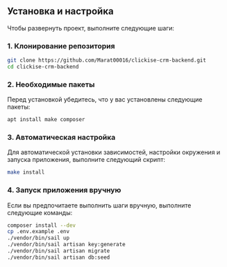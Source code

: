 ## Установка и настройка

Чтобы развернуть проект, выполните следующие шаги:

### 1. Клонирование репозитория

```bash
git clone https://github.com/Marat00016/clickise-crm-backend.git
cd clickise-crm-backend
```

### 2. Необходимые пакеты

Перед установкой убедитесь, что у вас установлены следующие пакеты:

```bash
apt install make composer
```

### 3. Автоматическая настройка

Для автоматической установки зависимостей, настройки окружения и запуска приложения, выполните следующий скрипт:

```bash
make install
```
### 4. Запуск приложения вручную

Если вы предпочитаете выполнить шаги вручную, выполните следующие команды:

```bash
composer install --dev
cp .env.example .env
./vendor/bin/sail up
./vendor/bin/sail artisan key:generate
./vendor/bin/sail artisan migrate
./vendor/bin/sail artisan db:seed
```
